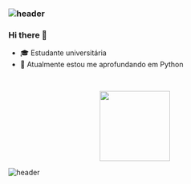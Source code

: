 ### ![header](https://capsule-render.vercel.app/api?type=rect&color=gradient&height=1)
### Hi there 👋

- 🎓 Estudante universitária
- 🌱 Atualmente estou me aprofundando em Python

<br>

<p align="center">
  <img height="140em" src="https://github-readme-stats.vercel.app/api/top-langs/?username=tamiressantiago&layout=compact&langs_count=16&theme=merko"/>
</p>

![header](https://capsule-render.vercel.app/api?type=rect&color=gradient&height=1)

